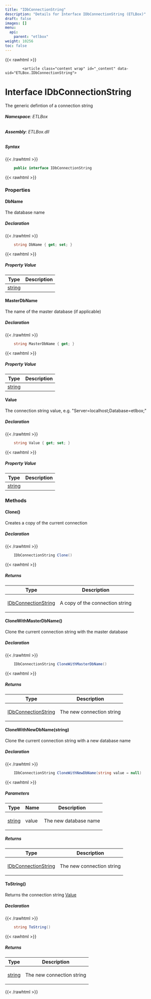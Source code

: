 ```yaml
---
title: "IDbConnectionString"
description: "Details for Interface IDbConnectionString (ETLBox)"
draft: false
images: []
menu:
  api:
    parent: "etlbox"
weight: 10256
toc: false
---
```


{{< rawhtml >}}

            <article class="content wrap" id="_content" data-uid="ETLBox.IDbConnectionString">
  <h1 id="ETLBox_IDbConnectionString" data-uid="ETLBox.IDbConnectionString" class="text-break">Interface IDbConnectionString</h1>
  <div class="markdown level0 summary"><p>The generic defintion of a connection string</p>
</div>
  <div class="markdown level0 conceptual"></div>
<h6><strong>Namespace</strong>: ETLBox</h6>
  <h6><strong>Assembly</strong>: ETLBox.dll</h6>
  <h5 id="ETLBox_IDbConnectionString_syntax">Syntax</h5>
{{< /rawhtml >}}

```C#
    public interface IDbConnectionString
```

{{< rawhtml >}}
  <h3 id="properties">Properties
</h3>
  <a id="ETLBox_IDbConnectionString_DbName_" data-uid="ETLBox.IDbConnectionString.DbName*"></a>
  <h4 id="ETLBox_IDbConnectionString_DbName" data-uid="ETLBox.IDbConnectionString.DbName">DbName</h4>
  <div class="markdown level1 summary"><p>The database name</p>
</div>
  <div class="markdown level1 conceptual"></div>
  <h5 class="declaration">Declaration</h5>
{{< /rawhtml >}}

```C#
    string DbName { get; set; }
```

{{< rawhtml >}}
  <h5 class="propertyValue">Property Value</h5>
  <table class="table table-bordered table-condensed">
    <thead>
      <tr>
        <th>Type</th>
        <th>Description</th>
      </tr>
    </thead>
    <tbody>
      <tr>
        <td><a class="xref" href="https://learn.microsoft.com/dotnet/api/system.string">string</a></td>
        <td></td>
      </tr>
    </tbody>
  </table>
  <a id="ETLBox_IDbConnectionString_MasterDbName_" data-uid="ETLBox.IDbConnectionString.MasterDbName*"></a>
  <h4 id="ETLBox_IDbConnectionString_MasterDbName" data-uid="ETLBox.IDbConnectionString.MasterDbName">MasterDbName</h4>
  <div class="markdown level1 summary"><p>The name of the master database (if applicable)</p>
</div>
  <div class="markdown level1 conceptual"></div>
  <h5 class="declaration">Declaration</h5>
{{< /rawhtml >}}

```C#
    string MasterDbName { get; }
```

{{< rawhtml >}}
  <h5 class="propertyValue">Property Value</h5>
  <table class="table table-bordered table-condensed">
    <thead>
      <tr>
        <th>Type</th>
        <th>Description</th>
      </tr>
    </thead>
    <tbody>
      <tr>
        <td><a class="xref" href="https://learn.microsoft.com/dotnet/api/system.string">string</a></td>
        <td></td>
      </tr>
    </tbody>
  </table>
  <a id="ETLBox_IDbConnectionString_Value_" data-uid="ETLBox.IDbConnectionString.Value*"></a>
  <h4 id="ETLBox_IDbConnectionString_Value" data-uid="ETLBox.IDbConnectionString.Value">Value</h4>
  <div class="markdown level1 summary"><p>The connection string value, e.g. &quot;Server=localhost;Database=etlbox;&quot;</p>
</div>
  <div class="markdown level1 conceptual"></div>
  <h5 class="declaration">Declaration</h5>
{{< /rawhtml >}}

```C#
    string Value { get; set; }
```

{{< rawhtml >}}
  <h5 class="propertyValue">Property Value</h5>
  <table class="table table-bordered table-condensed">
    <thead>
      <tr>
        <th>Type</th>
        <th>Description</th>
      </tr>
    </thead>
    <tbody>
      <tr>
        <td><a class="xref" href="https://learn.microsoft.com/dotnet/api/system.string">string</a></td>
        <td></td>
      </tr>
    </tbody>
  </table>
  <h3 id="methods">Methods
</h3>
  <a id="ETLBox_IDbConnectionString_Clone_" data-uid="ETLBox.IDbConnectionString.Clone*"></a>
  <h4 id="ETLBox_IDbConnectionString_Clone" data-uid="ETLBox.IDbConnectionString.Clone">Clone()</h4>
  <div class="markdown level1 summary"><p>Creates a copy of the current connection</p>
</div>
  <div class="markdown level1 conceptual"></div>
  <h5 class="declaration">Declaration</h5>
{{< /rawhtml >}}

```C#
    IDbConnectionString Clone()
```

{{< rawhtml >}}
  <h5 class="returns">Returns</h5>
  <table class="table table-bordered table-condensed">
    <thead>
      <tr>
        <th>Type</th>
        <th>Description</th>
      </tr>
    </thead>
    <tbody>
      <tr>
        <td><a class="xref" href="/api/etlbox/idbconnectionstring">IDbConnectionString</a></td>
        <td><p>A copy of the connection string</p>
</td>
      </tr>
    </tbody>
  </table>
  <a id="ETLBox_IDbConnectionString_CloneWithMasterDbName_" data-uid="ETLBox.IDbConnectionString.CloneWithMasterDbName*"></a>
  <h4 id="ETLBox_IDbConnectionString_CloneWithMasterDbName" data-uid="ETLBox.IDbConnectionString.CloneWithMasterDbName">CloneWithMasterDbName()</h4>
  <div class="markdown level1 summary"><p>Clone the current connection string with the master database</p>
</div>
  <div class="markdown level1 conceptual"></div>
  <h5 class="declaration">Declaration</h5>
{{< /rawhtml >}}

```C#
    IDbConnectionString CloneWithMasterDbName()
```

{{< rawhtml >}}
  <h5 class="returns">Returns</h5>
  <table class="table table-bordered table-condensed">
    <thead>
      <tr>
        <th>Type</th>
        <th>Description</th>
      </tr>
    </thead>
    <tbody>
      <tr>
        <td><a class="xref" href="/api/etlbox/idbconnectionstring">IDbConnectionString</a></td>
        <td><p>The new connection string</p>
</td>
      </tr>
    </tbody>
  </table>
  <a id="ETLBox_IDbConnectionString_CloneWithNewDbName_" data-uid="ETLBox.IDbConnectionString.CloneWithNewDbName*"></a>
  <h4 id="ETLBox_IDbConnectionString_CloneWithNewDbName_System_String_" data-uid="ETLBox.IDbConnectionString.CloneWithNewDbName(System.String)">CloneWithNewDbName(string)</h4>
  <div class="markdown level1 summary"><p>Clone the current connection string with a new database name</p>
</div>
  <div class="markdown level1 conceptual"></div>
  <h5 class="declaration">Declaration</h5>
{{< /rawhtml >}}

```C#
    IDbConnectionString CloneWithNewDbName(string value = null)
```

{{< rawhtml >}}
  <h5 class="parameters">Parameters</h5>
  <table class="table table-bordered table-condensed">
    <thead>
      <tr>
        <th>Type</th>
        <th>Name</th>
        <th>Description</th>
      </tr>
    </thead>
    <tbody>
      <tr>
        <td><a class="xref" href="https://learn.microsoft.com/dotnet/api/system.string">string</a></td>
        <td><span class="parametername">value</span></td>
        <td><p>The new database name</p>
</td>
      </tr>
    </tbody>
  </table>
  <h5 class="returns">Returns</h5>
  <table class="table table-bordered table-condensed">
    <thead>
      <tr>
        <th>Type</th>
        <th>Description</th>
      </tr>
    </thead>
    <tbody>
      <tr>
        <td><a class="xref" href="/api/etlbox/idbconnectionstring">IDbConnectionString</a></td>
        <td><p>The new connection string</p>
</td>
      </tr>
    </tbody>
  </table>
  <a id="ETLBox_IDbConnectionString_ToString_" data-uid="ETLBox.IDbConnectionString.ToString*"></a>
  <h4 id="ETLBox_IDbConnectionString_ToString" data-uid="ETLBox.IDbConnectionString.ToString">ToString()</h4>
  <div class="markdown level1 summary"><p>Returns the connection string <a class="xref" href="/api/etlbox/idbconnectionstring#ETLBox_IDbConnectionString_Value">Value</a></p>
</div>
  <div class="markdown level1 conceptual"></div>
  <h5 class="declaration">Declaration</h5>
{{< /rawhtml >}}

```C#
    string ToString()
```

{{< rawhtml >}}
  <h5 class="returns">Returns</h5>
  <table class="table table-bordered table-condensed">
    <thead>
      <tr>
        <th>Type</th>
        <th>Description</th>
      </tr>
    </thead>
    <tbody>
      <tr>
        <td><a class="xref" href="https://learn.microsoft.com/dotnet/api/system.string">string</a></td>
        <td><p>The new connection string</p>
</td>
      </tr>
    </tbody>
  </table>

{{< /rawhtml >}}
